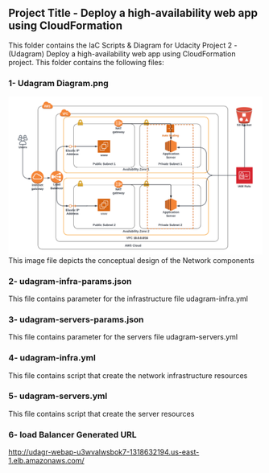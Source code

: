 ## Project Title - Deploy a high-availability web app using CloudFormation
This folder contains the IaC Scripts & Diagram for Udacity Project 2 - (Udagram) Deploy a high-availability web app using CloudFormation project. This folder contains the following files:

### 1- Udagram Diagram.png
![Network Diagram](https://github.com/eldeeno/iac_project/blob/master/Udagram-Diagram.png?raw=true)
This image file depicts the conceptual design of the Network components

### 2- udagram-infra-params.json
This file contains parameter for the infrastructure file udagram-infra.yml

### 3- udagram-servers-params.json
This file contains parameter for the servers file udagram-servers.yml

### 4- udagram-infra.yml
This file contains script that create the network infrastructure resources

### 5- udagram-servers.yml
This file contains script that create the server resources

### 6- load Balancer Generated URL
http://udagr-webap-u3wvalwsbok7-1318632194.us-east-1.elb.amazonaws.com/
